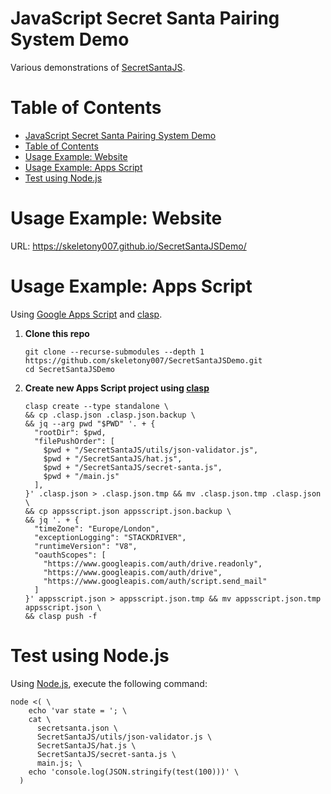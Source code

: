 # JavaScript Secret Santa Pairing System Demo

Various demonstrations of [SecretSantaJS].

# Table of Contents

<!--toc:start-->
- [JavaScript Secret Santa Pairing System Demo](#javascript-secret-santa-pairing-system-demo)
- [Table of Contents](#table-of-contents)
- [Usage Example: Website](#usage-example-website)
- [Usage Example: Apps Script](#usage-example-apps-script)
- [Test using Node.js](#test-using-nodejs)
<!--toc:end-->

# Usage Example: Website

URL: <https://skeletony007.github.io/SecretSantaJSDemo/>

# Usage Example: Apps Script

Using [Google Apps Script] and [clasp].

1. **Clone this repo**

   ```
   git clone --recurse-submodules --depth 1 https://github.com/skeletony007/SecretSantaJSDemo.git
   cd SecretSantaJSDemo
   ```

2. **Create new Apps Script project using [clasp]**

   ```
   clasp create --type standalone \
   && cp .clasp.json .clasp.json.backup \
   && jq --arg pwd "$PWD" '. + {
     "rootDir": $pwd,
     "filePushOrder": [
       $pwd + "/SecretSantaJS/utils/json-validator.js",
       $pwd + "/SecretSantaJS/hat.js",
       $pwd + "/SecretSantaJS/secret-santa.js",
       $pwd + "/main.js"
     ],
   }' .clasp.json > .clasp.json.tmp && mv .clasp.json.tmp .clasp.json \
   && cp appsscript.json appsscript.json.backup \
   && jq '. + {
     "timeZone": "Europe/London",
     "exceptionLogging": "STACKDRIVER",
     "runtimeVersion": "V8",
     "oauthScopes": [
       "https://www.googleapis.com/auth/drive.readonly",
       "https://www.googleapis.com/auth/drive",
       "https://www.googleapis.com/auth/script.send_mail"
     ]
   }' appsscript.json > appsscript.json.tmp && mv appsscript.json.tmp appsscript.json \
   && clasp push -f
   ```

# Test using Node.js

Using [Node.js], execute the following command:

```
node <( \
    echo 'var state = '; \
    cat \
      secretsanta.json \
      SecretSantaJS/utils/json-validator.js \
      SecretSantaJS/hat.js \
      SecretSantaJS/secret-santa.js \
      main.js; \
    echo 'console.log(JSON.stringify(test(100)))' \
  )
```

[SecretSantaJS]: https://github.com/skeletony007/SecretSantaJS
[Google Apps Script]: https://developers.google.com/apps-script/
[clasp]: https://github.com/google/clasp
[Node.js]: https://github.com/nodejs/node
